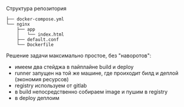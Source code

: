 Структура репозитория
```
├── docker-compose.yml
└── nginx
    ├── app
    │   └── index.html
    ├── default.conf
    └── Dockerfile
```
Решение задачи максимально простое, без "наворотов":
- имеем два стейджа в пайплайне build и deploy
- runner запущен на той же машине, где проиходит билд и деплой (экономия ресурсов)
- registry используем от gitlab
- в build непосредственно собираем image и пушим в registry
- в deploy деплоим
